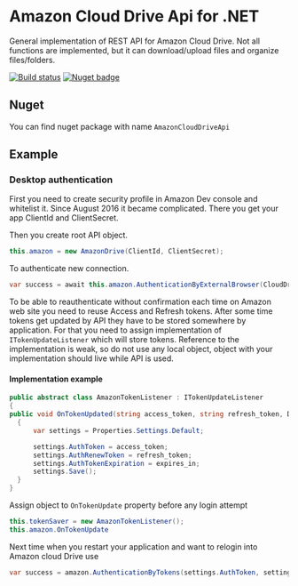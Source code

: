 Amazon Cloud Drive Api for .NET
===============================
General implementation of REST API for Amazon Cloud Drive. Not all functions are implemented, but it can download/upload files and organize files/folders.

[![Build status](https://ci.appveyor.com/api/projects/status/wigge25onobhd31j/branch/master?svg=true)](https://ci.appveyor.com/project/Rambalac/amazonclouddriveapi/branch/master) 
[![Nuget badge](https://buildstats.info/nuget/AmazonCloudDriveApi)](https://www.nuget.org/packages/AmazonCloudDriveApi)

Nuget
-----
You can find nuget package with name ```AmazonCloudDriveApi```

Example
-------

### Desktop authentication
First you need to create security profile in Amazon Dev console and whitelist it. Since August 2016 it became complicated.
There you get your app ClientId and ClientSecret.

Then you create root API object. 
```C#
this.amazon = new AmazonDrive(ClientId, ClientSecret);
```

To authenticate new connection.

```C#
var success = await this.amazon.AuthenticationByExternalBrowser(CloudDriveScopes.ReadAll | CloudDriveScopes.Write | CloudDriveScopes.Profile, TimeSpan.FromMinutes(10));
```

To be able to reauthenticate without confirmation each time on Amazon web site you need to reuse Access and Refresh tokens. After some time tokens get updated by API they have to be stored somewhere by application. For that you need to assign implementation of ```ITokenUpdateListener``` which will store tokens. Reference to the implementation is weak, so do not use any local object, object with your implementation should live while API is used.

#### Implementation example
```C#
public abstract class AmazonTokenListener : ITokenUpdateListener
{
public void OnTokenUpdated(string access_token, string refresh_token, DateTime expires_in)
  {
      var settings = Properties.Settings.Default;

      settings.AuthToken = access_token;
      settings.AuthRenewToken = refresh_token;
      settings.AuthTokenExpiration = expires_in;
      settings.Save();
  }
}
```
Assign object to ```OnTokenUpdate``` property before any login attempt
```C#
this.tokenSaver = new AmazonTokenListener();
this.amazon.OnTokenUpdate
```

Next time when you restart your application and want to relogin into Amazon cloud Drive use
```C#
var success = amazon.AuthenticationByTokens(settings.AuthToken, settings.AuthRenewToken, settings.AuthTokenExpiration)
```

